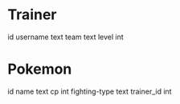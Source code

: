 # Trainer
id
username text
team text
level int

# Pokemon
id
name text
cp int
fighting-type text
trainer_id int
